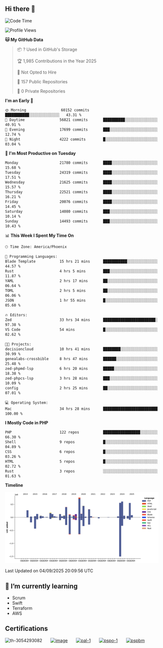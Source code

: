 ## Hi there 👋

<!--START_SECTION:waka-->
![Code Time](http://img.shields.io/badge/Code%20Time-11%2C672%20hrs%2012%20mins-blue)

![Profile Views](http://img.shields.io/badge/Profile%20Views-0-blue)

**🐱 My GitHub Data** 

> 📦 ? Used in GitHub's Storage 
 > 
> 🏆 1,985 Contributions in the Year 2025
 > 
> 🚫 Not Opted to Hire
 > 
> 📜 157 Public Repositories 
 > 
> 🔑 0 Private Repositories 
 > 
**I'm an Early 🐤** 

```text
🌞 Morning                60152 commits       ███████████░░░░░░░░░░░░░░   43.31 % 
🌆 Daytime                56821 commits       ██████████░░░░░░░░░░░░░░░   40.91 % 
🌃 Evening                17699 commits       ███░░░░░░░░░░░░░░░░░░░░░░   12.74 % 
🌙 Night                  4222 commits        █░░░░░░░░░░░░░░░░░░░░░░░░   03.04 % 
```
📅 **I'm Most Productive on Tuesday** 

```text
Monday                   21780 commits       ████░░░░░░░░░░░░░░░░░░░░░   15.68 % 
Tuesday                  24319 commits       ████░░░░░░░░░░░░░░░░░░░░░   17.51 % 
Wednesday                21625 commits       ████░░░░░░░░░░░░░░░░░░░░░   15.57 % 
Thursday                 22521 commits       ████░░░░░░░░░░░░░░░░░░░░░   16.21 % 
Friday                   20076 commits       ████░░░░░░░░░░░░░░░░░░░░░   14.45 % 
Saturday                 14080 commits       ███░░░░░░░░░░░░░░░░░░░░░░   10.14 % 
Sunday                   14493 commits       ███░░░░░░░░░░░░░░░░░░░░░░   10.43 % 
```


📊 **This Week I Spent My Time On** 

```text
🕑︎ Time Zone: America/Phoenix

💬 Programming Languages: 
Blade Template           15 hrs 21 mins      ███████████░░░░░░░░░░░░░░   44.57 % 
Rust                     4 hrs 5 mins        ███░░░░░░░░░░░░░░░░░░░░░░   11.87 % 
YAML                     2 hrs 17 mins       ██░░░░░░░░░░░░░░░░░░░░░░░   06.64 % 
TOML                     2 hrs 5 mins        ██░░░░░░░░░░░░░░░░░░░░░░░   06.06 % 
JSON                     1 hr 55 mins        █░░░░░░░░░░░░░░░░░░░░░░░░   05.60 % 

🔥 Editors: 
Zed                      33 hrs 34 mins      ████████████████████████░   97.38 % 
VS Code                  54 mins             █░░░░░░░░░░░░░░░░░░░░░░░░   02.62 % 

🐱‍💻 Projects: 
decisioncloud            10 hrs 41 mins      ████████░░░░░░░░░░░░░░░░░   30.99 % 
genealabs-crossbible     8 hrs 47 mins       ██████░░░░░░░░░░░░░░░░░░░   25.48 % 
zed-phpmd-lsp            6 hrs 20 mins       █████░░░░░░░░░░░░░░░░░░░░   18.38 % 
zed-phpcs-lsp            3 hrs 28 mins       ███░░░░░░░░░░░░░░░░░░░░░░   10.09 % 
config                   2 hrs 25 mins       ██░░░░░░░░░░░░░░░░░░░░░░░   07.01 % 

💻 Operating System: 
Mac                      34 hrs 28 mins      █████████████████████████   100.00 % 
```

**I Mostly Code in PHP** 

```text
PHP                      122 repos           █████████████████░░░░░░░░   66.30 % 
Shell                    9 repos             █░░░░░░░░░░░░░░░░░░░░░░░░   04.89 % 
CSS                      6 repos             █░░░░░░░░░░░░░░░░░░░░░░░░   03.26 % 
HTML                     5 repos             █░░░░░░░░░░░░░░░░░░░░░░░░   02.72 % 
Rust                     3 repos             ░░░░░░░░░░░░░░░░░░░░░░░░░   01.63 % 
```



**Timeline**

![Lines of Code chart](https://raw.githubusercontent.com/mikebronner/mikebronner/master/assets/bar_graph.png)


 Last Updated on 04/09/2025 20:09:56 UTC
<!--END_SECTION:waka-->

<!--
**mikebronner/mikebronner** is a ✨ _special_ ✨ repository because its `README.md` (this file) appears on your GitHub profile.

Here are some ideas to get you started:

- 🔭 I’m currently working on ...
- 🌱 I’m currently learning ...
- 👯 I’m looking to collaborate on ...
- 🤔 I’m looking for help with ...
- 💬 Ask me about ...
- 📫 How to reach me: ...
- 😄 Pronouns: ...
- ⚡ Fun fact: ...
-->

## 🌱 I’m currently learning

- Scrum
- Swift
- Terraform
- AWS

## Certifications

![th-3054293082](https://user-images.githubusercontent.com/1791050/208267034-c5006f82-ae89-41eb-9478-7106c5aba070.jpg)
&nbsp;&nbsp;&nbsp;&nbsp;&nbsp;
[![image](https://images.credly.com/size/100x100/images/a2790314-008a-4c3d-9553-f5e84eb359ba/image.png)](https://www.credly.com/users/mike-bronner)
&nbsp;&nbsp;&nbsp;&nbsp;&nbsp;
[![pal-1](https://images.credly.com/size/100x100/images/78c772ee-6b3c-4348-ac66-58ac5a2cf581/image.png)](https://www.credly.com/users/mike-bronner)
&nbsp;&nbsp;&nbsp;&nbsp;&nbsp;
[![pspo-1](https://images.credly.com/size/100x100/images/591762c5-fae7-49c6-b326-e1756979928d/image.png)](https://www.credly.com/users/mike-bronner)
&nbsp;&nbsp;&nbsp;&nbsp;&nbsp;
[![pspbm](https://images.credly.com/size/100x100/images/55a21a78-59af-4294-810e-e4014e9ca1be/image.png)](https://www.credly.com/users/mike-bronner)
